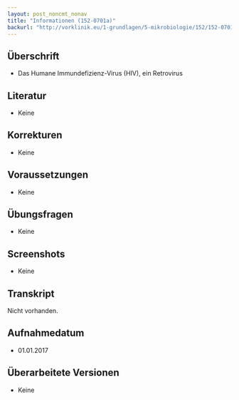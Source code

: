 ```yaml
---
layout: post_noncmt_nonav
title: "Informationen (152-0701a)"
backurl: "http://vorklinik.eu/1-grundlagen/5-mikrobiologie/152/152-0701a-hiv-retrovirus"
---
```


## Überschrift
- Das Humane Immundefizienz-Virus (HIV), ein Retrovirus

## Literatur

- Keine

## Korrekturen

- Keine

## Voraussetzungen

- Keine

## Übungsfragen

- Keine

## Screenshots

- Keine

## Transkript

Nicht vorhanden.

## Aufnahmedatum
- 01.01.2017

## Überarbeitete Versionen

- Keine


